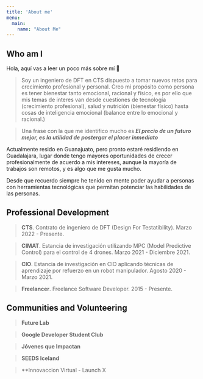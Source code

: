 ```yaml
---
title: 'About me'
menu:
  main:
    name: "About Me"
---
```


## Who am I

Hola, aquí vas a leer un poco más sobre mí 🤩

> Soy un ingeniero de DFT en CTS dispuesto a tomar nuevos
> retos para crecimiento profesional y personal.
> Creo mi propósito como persona es tener bienestar tanto emocional, racional
> y físico, es por ello que mis temas de interes van desde cuestiones de 
> tecnología (crecimiento profesional), salud y nutrición (bienestar físico) hasta
> cosas de inteligencia emocional (balance entre lo emocional y racional.)

> Una frase con la que me identifico mucho es ***El precio de un futuro mejor, es
> la utilidad de postergar el placer inmediato***

Actualmente resido en Guanajuato, pero pronto estaré residiendo en Guadalajara, lugar donde tengo mayores oportunidades de crecer profesionalmente de acuerdo a mis intereses, aunque la mayoría de trabajos son remotos, y es algo que me gusta mucho.

Desde que recuerdo siempre he tenido en mente poder ayudar a personas con herramientas tecnológicas que permitan potenciar las habilidades de las personas.

## Professional Development

> **CTS**. Contrato de ingeniero de DFT (Design For Testatibility). Marzo 2022 - Presente.

> **CIMAT**. Estancia de investigación utilizando MPC (Model Predictive Control) para el control de 4 drones. Marzo 2021 - Diciembre 2021.

> **CIO**. Estancia de investigación en CIO aplicando técnicas de aprendizaje por refuerzo en un robot manipulador. Agosto 2020 - Marzo 2021.

> **Freelancer**. Freelance Software Developer. 2015 - Presente.

## Communities and Volunteering

> **Future Lab**

> **Google Developer Student Club**

> **Jóvenes que Impactan**

> **SEEDS Iceland**  

> **Innovaccion Virtual - Launch X


